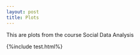 ```yaml
---
layout: post
title: Plots
---
```


This are plots from the course Social Data Analysis

{%include test.html%}